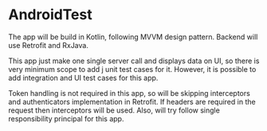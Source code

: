 # AndroidTest

The app will be build in Kotlin, following MVVM design pattern.
Backend will use Retrofit and RxJava.

This app just make one single server call and displays data on UI, so there is very minimum scope to add j unit test cases for it.
However, it is possible to add integration and UI test cases for this app.

Token handling is not required in this app, so will be skipping interceptors and authenticators implementation in Retrofit.
If headers are required in the request then interceptors will be used.
Also, will try follow single responsibility principal for this app.